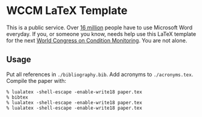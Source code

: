 # WCCM LaTeX Template

This is a public service.
Over [16 million](https://www.microsoft.com/investor/reports/ar21/index.html)
people have to use Microsoft Word everyday. If you, or someone you know, needs
help use this LaTeX template for the next
[World Congress on Condition Monitoring](https://www.wccm2021.com/). You are
not alone.

## Usage

Put all references in `./bibliography.bib`. Add acronyms to `./acronyms.tex`.
Compile the paper with:

```{shell}
% lualatex -shell-escape -enable-write18 paper.tex
% bibtex
% lualatex -shell-escape -enable-write18 paper.tex
% lualatex -shell-escape -enable-write18 paper.tex
```
